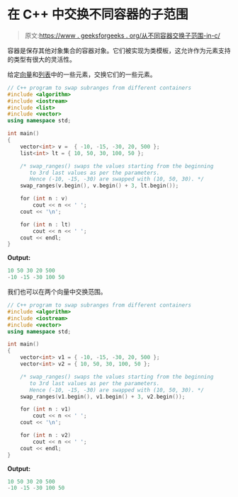 # 在 C++ 中交换不同容器的子范围

> 原文:[https://www . geeksforgeeks . org/从不同容器交换子范围-in-c/](https://www.geeksforgeeks.org/swapping-of-subranges-from-different-containers-in-c/)

容器是保存其他对象集合的容器对象。它们被实现为类模板，这允许作为元素支持的类型有很大的灵活性。

给定[向量](https://www.geeksforgeeks.org/vector-in-cpp-stl/)和[列表](https://www.geeksforgeeks.org/list-cpp-stl/)中的一些元素，交换它们的一些元素。

```cpp
// C++ program to swap subranges from different containers
#include <algorithm>
#include <iostream>
#include <list>
#include <vector>
using namespace std;

int main()
{
    vector<int> v =  { -10, -15, -30, 20, 500 };
    list<int> lt = { 10, 50, 30, 100, 50 };

    /* swap_ranges() swaps the values starting from the beginning 
       to 3rd last values as per the parameters.
       Hence (-10, -15, -30) are swapped with (10, 50, 30). */
    swap_ranges(v.begin(), v.begin() + 3, lt.begin());

    for (int n : v)
        cout << n << ' ';
    cout << '\n';

    for (int n : lt)
        cout << n << ' ';
    cout << endl;
}
```

**Output:**

```cpp
10 50 30 20 500 
-10 -15 -30 100 50

```

我们也可以在两个向量中交换范围。

```cpp
// C++ program to swap subranges from different containers
#include <algorithm>
#include <iostream>
#include <vector>
using namespace std;

int main()
{
    vector<int> v1 = { -10, -15, -30, 20, 500 };
    vector<int> v2 = { 10, 50, 30, 100, 50 };

    /* swap_ranges() swaps the values starting from the beginning 
       to 3rd last values as per the parameters.
       Hence (-10, -15, -30) are swapped with (10, 50, 30). */
    swap_ranges(v1.begin(), v1.begin() + 3, v2.begin());

    for (int n : v1)
        cout << n << ' ';
    cout << '\n';

    for (int n : v2)
        cout << n << ' ';
    cout << endl;
}
```

**Output:**

```cpp
10 50 30 20 500 
-10 -15 -30 100 50

```